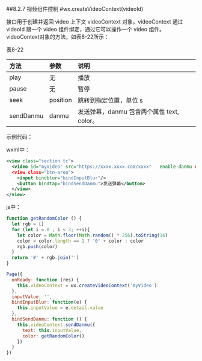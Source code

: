 ##8.2.7 视频组件控制
#wx.createVideoContext(videoId)

接口用于创建并返回 video 上下文 videoContext 对象。videoContext 通过 videoId 跟一个 video 组件绑定，通过它可以操作一个 video 组件。
videoContext对象的方法，如表8-22所示：

表8-22

| 方法 | 参数 | 说明 |
| :--- | :--- | :--- |
| play | 无 | 播放 |
| pause | 无 | 暂停 |
| seek | position | 跳转到指定位置，单位 s |
| sendDanmu | danmu | 发送弹幕，danmu 包含两个属性 text, color。 |

示例代码：

wxml中：

```xml
<view class="section tc">
  <video id="myVideo" src="https://xxxx.xxxx.com/xxxx"   enable-danmu danmu-btn controls></video>
  <view class="btn-area">
    <input bindblur="bindInputBlur"/>
    <button bindtap="bindSendDanmu">发送弹幕</button>
  </view>
</view>
```


js中：
```js
function getRandomColor () {
  let rgb = []
  for (let i = 0 ; i < 3; ++i){
    let color = Math.floor(Math.random() * 256).toString(16)
    color = color.length == 1 ? '0' + color : color
    rgb.push(color)
  }
  return '#' + rgb.join('')
}

Page({
  onReady: function (res) {
    this.videoContext = wx.createVideoContext('myVideo')
  },
  inputValue: '',
  bindInputBlur: function(e) {
    this.inputValue = e.detail.value
  },
  bindSendDanmu: function () {
    this.videoContext.sendDanmu({
      text: this.inputValue,
      color: getRandomColor()
    })
  }
})
```

